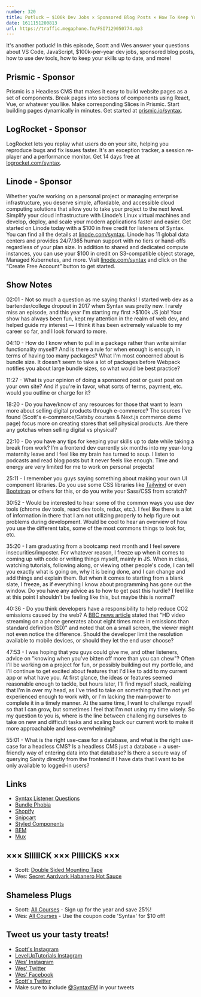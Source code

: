 ```yaml
---
number: 320
title: Potluck — $100k Dev Jobs × Sponsored Blog Posts × How To Keep Your Skills Up To Date × Libraries vs Custom × Dev Tools × More!
date: 1611151200813
url: https://traffic.megaphone.fm/FSI7129050774.mp3
---
```


It's another potluck! In this episode, Scott and Wes answer your questions about VS Code, JavaScript, $100k-per-year dev jobs, sponsored blog posts, how to use dev tools, how to keep your skills up to date, and more!

## Prismic - Sponsor
Prismic is a Headless CMS that makes it easy to build website pages as a set of components. Break pages into sections of components using React, Vue, or whatever you like. Make corresponding Slices in Prismic. Start building pages dynamically in minutes. Get started at [prismic.io/syntax](https://prismic.io/syntax).

## LogRocket - Sponsor
LogRocket lets you replay what users do on your site, helping you reproduce bugs and fix issues faster. It's an exception tracker, a session re-player and a performance monitor. Get 14 days free at [logrocket.com/syntax](https://logrocket.com/syntax).

## Linode - Sponsor
Whether you’re working on a personal project or managing enterprise infrastructure, you deserve simple, affordable, and accessible cloud computing solutions that allow you to take your project to the next level. Simplify your cloud infrastructure with Linode’s Linux virtual machines and develop, deploy, and scale your modern applications faster and easier. Get started on Linode today with a $100 in free credit for listeners of Syntax. You can find all the details at [linode.com/syntax](https://linode.com/syntax). Linode has 11 global data centers and provides 24/7/365 human support with no tiers or hand-offs regardless of your plan size. In addition to shared and dedicated compute instances, you can use your $100 in credit on S3-compatible object storage, Managed Kubernetes, and more. Visit [linode.com/syntax](https://linode.com/syntax) and click on the “Create Free Account” button to get started.

## Show Notes
02:01 - Not so much a question as me saying thanks! I started web dev as a bartender/college dropout in 2017 when Syntax was pretty new. I rarely miss an episode, and this year I'm starting my first >$100k JS job! Your show has always been fun, kept my attention in the realm of web dev, and helped guide my interest — I think it has been extremely valuable to my career so far, and I look forward to more.

04:10 - How do I know when to pull in a package rather than write similar functionality myself? And is there a rule for when enough is enough, in terms of having too many packages? What I'm most concerned about is bundle size. It doesn't seem to take a lot of packages before Webpack notifies you about large bundle sizes, so what would be best practice?

11:27 - What is your opinion of doing a sponsored post or guest post on your own site? And if you're in favor, what sorts of terms, payment, etc. would you outline or charge for it? 

18:20 - Do you have/know of any resources for those that want to learn more about selling digital products through e-commerce? The sources I've found (Scott's e-commerce/Gatsby courses & Next.js commerce demo page) focus more on creating stores that sell physical products. Are there any gotchas when selling digital vs physical?

22:10 - Do you have any tips for keeping your skills up to date while taking a break from work? I’m a frontend dev currently six months into my year-long maternity leave and I feel like my brain has turned to soup. I listen to podcasts and read blog posts but it never feels like enough. Time and energy are very limited for me to work on personal projects!

25:11 - I remember you guys saying something about making your own UI component libraries. Do you use some CSS libraries like [Tailwind](https://tailwindcss.com/) or even [Bootstrap](https://getbootstrap.com/) or others for this, or do you write your Sass/CSS from scratch?

30:52 - Would be interested to hear some of the common ways you use dev tools (chrome dev tools, react dev tools, redux, etc.). I feel like there is a lot of information in there that I am not utilizing properly to help figure out problems during development. Would be cool to hear an overview of how you use the different tabs, some of the most commons things to look for, etc.

35:20 - I am graduating from a bootcamp next month and I feel severe insecurities/imposter. For whatever reason, I freeze up when it comes to coming up with code or writing things myself, mainly in JS. When in class, watching tutorials, following along, or viewing other people's code, I can tell you exactly what is going on, why it is being done, and I can change and add things and explain them. But when it comes to starting from a blank slate, I freeze, as if everything I know about programming has gone out the window. Do you have any advice as to how to get past this hurdle? I feel like at this point I shouldn't be feeling like this, but maybe this is normal?

40:36 - Do you think developers have a responsibility to help reduce CO2 emissions caused by the web? A [BBC news article](https://www.bbc.co.uk/news/technology-55164410) stated that "HD video streaming on a phone generates about eight times more in emissions than standard definition (SD)" and noted that on a small screen, the viewer might not even notice the difference. Should the developer limit the resolution available to mobile devices, or should they let the end user choose?

47:53 - I was hoping that you guys could give me, and other listeners, advice on "knowing when you've bitten off more than you can chew"? Often I'll be working on a project for fun, or possibly building out my portfolio, and I'll continue to get excited about features that I'd like to add to my current app or what have you. At first glance, the ideas or features seemed reasonable enough to tackle, but hours later, I'll find myself stuck, realizing that I'm in over my head, as I've tried to take on something that I'm not yet experienced enough to work with, or I'm lacking the man-power to complete it in a timely manner. At the same time, I want to challenge myself so that I can grow, but sometimes I feel that I'm not using my time wisely. So my question to you is, where is the line between challenging ourselves to take on new and difficult tasks and scaling back our current work to make it more approachable and less overwhelming?

55:01 - What is the right use-case for a database, and what is the right use-case for a headless CMS? Is a headless CMS just a database + a user-friendly way of entering data into that database? Is there a secure way of querying Sanity directly from the frontend if I have data that I want to be only available to logged-in users?

## Links
* [Syntax Listener Questions](https://docs.google.com/forms/d/e/1FAIpQLSfQlAo1wXHiJMySdU-h8QMtfoz92aMS9eycEHXB6eRCLh8KHA/viewform)
* [Bundle Phobia](https://bundlephobia.com/)
* [Shopify](https://www.shopify.com/)
* [Snipcart](https://snipcart.com/)
* [Styled Components](https://styled-components.com/)
* [BEM](http://getbem.com/)
* [Mux](https://mux.com/)

## ××× SIIIIICK ××× PIIIICKS ×××
* Scott: [Double Sided Mounting Tape](https://amzn.to/3qVAkX3)
* Wes: [Secret Aardvark Habanero Hot Sauce](https://www.amazon.com/Secret-Aardvark-Habanero-Sauce-Net/dp/B00AIR3Q38)

## Shameless Plugs
* Scott: [All Courses](https://www.leveluptutorials.com/pro) - Sign up for the year and save 25%!
* Wes: [All Courses](https://wesbos.com/courses/) - Use the coupon code 'Syntax' for $10 off!

## Tweet us your tasty treats!
* [Scott's Instagram](https://www.instagram.com/stolinski/)
* [LevelUpTutorials Instagram](https://www.instagram.com/LevelUpTutorials/)
* [Wes' Instagram](https://www.instagram.com/wesbos/)
* [Wes' Twitter](https://twitter.com/wesbos)
* [Wes' Facebook](https://www.facebook.com/wesbos.developer)
* [Scott's Twitter](https://twitter.com/stolinski)
* Make sure to include [@SyntaxFM](https://twitter.com/SyntaxFM) in your tweets